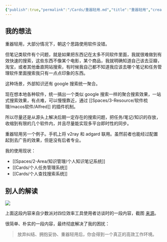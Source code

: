 ```yaml
---
{"publish":true,"permalink":"/Cards/重器轻用.md","title":"重器轻用","created":"2022-06-09","modified":"2023-03-14","published":"2025-07-08T23:08:11.707+08:00","cssclasses":""}
---
```



## 我的想法

重器轻用，大部分情况下，朝这个思路使用软件没错。

但笔记类软件有个问题，就是如果把东西记在太多不同软件里面，我就很难做到有效快速的搜索，这些东西不像某个电影，某个商品，我就明确知道自己该去豆瓣，淘宝，或者其他垂直网站搜索，有时候我自己都不知道我应该去哪个笔记和任务管理软件里面搜索我只有一点点印象的东西。

这种场景，外部知识还有 google 搜索统一聚合。

现在想本地各种软件，统一搞出一个类似 google 搜索一样的聚合搜索效果，一站式搜索效果，有点难，可以慢慢靠近，通过 [[Spaces/3-Resource/软件梳理/macos软件/Alfred]] 的插件机制。

所以尽量还是从源头上解决后期一定存在的搜索问题，把任务/笔记/知识的存放，收缩到有限的几个软件内，并且尽量能实现多平台即时性的同步。

重器轻用另一个例子。手机上将 v2ray 和 adgard 联用。虽然前者也能经过配置起到去广告的效果，但是没有后者专业。

我的使用现状：

- [[Spaces/2-Area/知识管理/个人知识笔记系统]]
- [[Cards/个人任务管理系统]]
- [[Cards/个人查找搜索系统]]

## 别人的解读

![](https://img2.oldwinter.top/重器轻用_image_1.png)

上面这段内容来自少数派对四位效率工具使用者访谈时的一段内容，截图 [来源](https://36kr.com/p/1402159224362632)。

很简单、朴实的一段内容，最终彻底解决了我的困扰：

> 放弃纠结、拥抱妥协、重器轻用后，你会得到一个真正的高效工作环境。